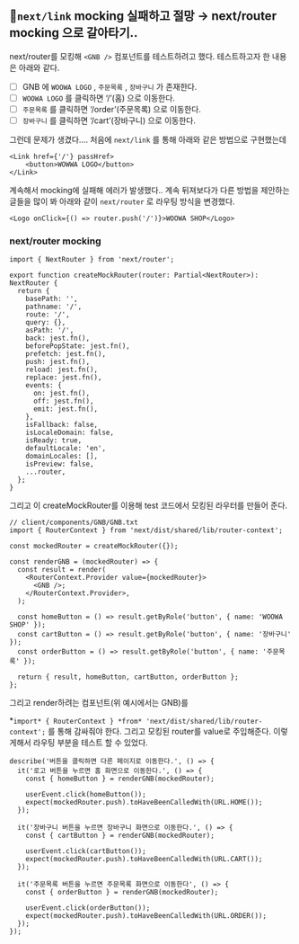 ## 🔹`next/link` mocking 실패하고 절망 →  next/router mocking 으로 갈아타기..

next/router를 모킹해 `<GNB />` 컴포넌트를 테스트하려고 했다. 테스트하고자 한 내용은 아래와 같다.

- [ ]  GNB 에 `WOOWA LOGO` , `주문목록` , `장바구니` 가 존재한다.
- [ ]  `WOOWA LOGO` 를 클릭하면 ‘/’(홈) 으로 이동한다.
- [ ]  `주문목록` 를 클릭하면 ‘/order’(주문목록) 으로 이동한다.
- [ ]  `장바구니` 를 클릭하면 ‘/cart’(장바구니) 으로 이동한다.

그런데 문제가 생겼다.... 처음에 `next/link` 를 통해 아래와 같은 방법으로 구현했는데

```tsx
<Link href={'/'} passHref> 
	<button>WOWWA LOGO</button>
</Link>
```

계속해서 mocking에 실패해 에러가 발생했다.. 계속 뒤져보다가 다른 방법을 제안하는 글들을 많이 봐 아래와 같이 `next/router` 로 라우팅 방식을 변경했다.

```tsx
<Logo onClick={() => router.push('/')}>WOOWA SHOP</Logo>
```

### next/router mocking

```tsx
import { NextRouter } from 'next/router';

export function createMockRouter(router: Partial<NextRouter>): NextRouter {
  return {
    basePath: '',
    pathname: '/',
    route: '/',
    query: {},
    asPath: '/',
    back: jest.fn(),
    beforePopState: jest.fn(),
    prefetch: jest.fn(),
    push: jest.fn(),
    reload: jest.fn(),
    replace: jest.fn(),
    events: {
      on: jest.fn(),
      off: jest.fn(),
      emit: jest.fn(),
    },
    isFallback: false,
    isLocaleDomain: false,
    isReady: true,
    defaultLocale: 'en',
    domainLocales: [],
    isPreview: false,
    ...router,
  };
}
```

그리고 이 createMockRouter를 이용해 test 코드에서 모킹된 라우터를 만들어 준다.

```tsx
// client/components/GNB/GNB.txt
import { RouterContext } from 'next/dist/shared/lib/router-context';

const mockedRouter = createMockRouter({});

const renderGNB = (mockedRouter) => {
  const result = render(
    <RouterContext.Provider value={mockedRouter}>
      <GNB />;
    </RouterContext.Provider>,
  );

  const homeButton = () => result.getByRole('button', { name: 'WOOWA SHOP' });
  const cartButton = () => result.getByRole('button', { name: '장바구니' });
  const orderButton = () => result.getByRole('button', { name: '주문목록' });

  return { result, homeButton, cartButton, orderButton };
};
```

그리고 render하려는 컴포넌트(위 예시에서는 GNB)를

*`import* { RouterContext } *from* 'next/dist/shared/lib/router-context';` 를 통해 감싸줘야 한다. 그리고 모킹된 router를 value로 주입해준다. 이렇게해서 라우팅 부분을 테스트 할 수 있었다.

```tsx
describe('버튼을 클릭하면 다른 페이지로 이동한다.', () => {
  it('로고 버튼을 누르면 홈 화면으로 이동한다.', () => {
    const { homeButton } = renderGNB(mockedRouter);

    userEvent.click(homeButton());
    expect(mockedRouter.push).toHaveBeenCalledWith(URL.HOME());
  });

  it('장바구니 버튼을 누르면 장바구니 화면으로 이동한다.', () => {
    const { cartButton } = renderGNB(mockedRouter);

    userEvent.click(cartButton());
    expect(mockedRouter.push).toHaveBeenCalledWith(URL.CART());
  });

  it('주문목록 버튼을 누르면 주문목록 화면으로 이동한다', () => {
    const { orderButton } = renderGNB(mockedRouter);

    userEvent.click(orderButton());
    expect(mockedRouter.push).toHaveBeenCalledWith(URL.ORDER());
  });
});
```

